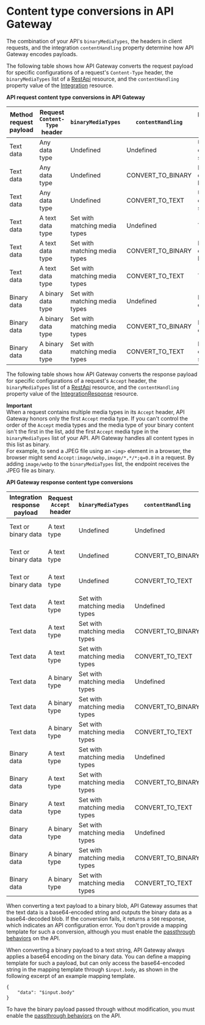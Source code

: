 # Content type conversions in API Gateway<a name="api-gateway-payload-encodings-workflow"></a>

 The combination of your API's `binaryMediaTypes`, the headers in client requests, and the integration `contentHandling` property determine how API Gateway encodes payloads\.

The following table shows how API Gateway converts the request payload for specific configurations of a request's `Content-Type` header, the `binaryMediaTypes` list of a [RestApi](https://docs.aws.amazon.com/apigateway/latest/api/API_RestApi.html) resource, and the `contentHandling` property value of the [Integration](https://docs.aws.amazon.com/apigateway/latest/api/API_Integration.html) resource\.


**API request content type conversions in API Gateway**  

| Method request payload | Request `Content-Type` header | `binaryMediaTypes` | `contentHandling` | Integration request payload | 
| --- | --- | --- | --- | --- | 
| Text data | Any data type | Undefined | Undefined | UTF8\-encoded string | 
| Text data | Any data type | Undefined | CONVERT\_TO\_BINARY | Base64\-decoded binary blob | 
| Text data | Any data type | Undefined | CONVERT\_TO\_TEXT | UTF8\-encoded string | 
| Text data | A text data type | Set with matching media types | Undefined | Text data | 
| Text data | A text data type | Set with matching media types | CONVERT\_TO\_BINARY | Base64\-decoded binary blob | 
| Text data | A text data type | Set with matching media types | CONVERT\_TO\_TEXT | Text data | 
| Binary data | A binary data type | Set with matching media types | Undefined | Binary data | 
| Binary data | A binary data type | Set with matching media types | CONVERT\_TO\_BINARY | Binary data | 
| Binary data | A binary data type | Set with matching media types | CONVERT\_TO\_TEXT | Base64\-encoded string | 

The following table shows how API Gateway converts the response payload for specific configurations of a request's `Accept` header, the `binaryMediaTypes` list of a [RestApi](https://docs.aws.amazon.com/apigateway/latest/api/API_RestApi.html) resource, and the `contentHandling` property value of the [IntegrationResponse](https://docs.aws.amazon.com/apigateway/latest/api/API_IntegrationResponse.html) resource\.

**Important**  
 When a request contains multiple media types in its `Accept` header, API Gateway honors only the first `Accept` media type\. If you can't control the order of the `Accept` media types and the media type of your binary content isn't the first in the list, add the first `Accept` media type in the `binaryMediaTypes` list of your API\. API Gateway handles all content types in this list as binary\.   
For example, to send a JPEG file using an `<img>` element in a browser, the browser might send `Accept:image/webp,image/*,*/*;q=0.8` in a request\. By adding `image/webp` to the `binaryMediaTypes` list, the endpoint receives the JPEG file as binary\. 


**API Gateway response content type conversions**  

| Integration response payload | Request `Accept` header | `binaryMediaTypes` | `contentHandling` | Method response payload | 
| --- | --- | --- | --- | --- | 
| Text or binary data | A text type | Undefined | Undefined | UTF8\-encoded string | 
| Text or binary data | A text type | Undefined | CONVERT\_TO\_BINARY | Base64\-decoded blob | 
| Text or binary data | A text type | Undefined | CONVERT\_TO\_TEXT | UTF8\-encoded string | 
| Text data | A text type | Set with matching media types | Undefined | Text data | 
| Text data | A text type | Set with matching media types | CONVERT\_TO\_BINARY | Base64\-decoded blob | 
| Text data | A text type | Set with matching media types | CONVERT\_TO\_TEXT | UTF8\-encoded string | 
| Text data | A binary type | Set with matching media types | Undefined | Base64\-decoded blob | 
| Text data | A binary type | Set with matching media types | CONVERT\_TO\_BINARY | Base64\-decoded blob | 
| Text data | A binary type | Set with matching media types | CONVERT\_TO\_TEXT | UTF8\-encoded string | 
| Binary data | A text type | Set with matching media types | Undefined | Base64\-encoded string | 
| Binary data | A text type | Set with matching media types | CONVERT\_TO\_BINARY | Binary data | 
| Binary data | A text type | Set with matching media types | CONVERT\_TO\_TEXT | Base64\-encoded string | 
| Binary data | A binary type | Set with matching media types | Undefined | Binary data | 
| Binary data | A binary type | Set with matching media types | CONVERT\_TO\_BINARY | Binary data | 
| Binary data | A binary type | Set with matching media types | CONVERT\_TO\_TEXT | Base64\-encoded string | 

When converting a text payload to a binary blob, API Gateway assumes that the text data is a base64\-encoded string and outputs the binary data as a base64\-decoded blob\. If the conversion fails, it returns a `500` response, which indicates an API configuration error\. You don't provide a mapping template for such a conversion, although you must enable the [passthrough behaviors](integration-passthrough-behaviors.md) on the API\.

When converting a binary payload to a text string, API Gateway always applies a base64 encoding on the binary data\. You can define a mapping template for such a payload, but can only access the base64\-encoded string in the mapping template through `$input.body`, as shown in the following excerpt of an example mapping template\. 

```
{   
    "data": "$input.body"
}
```

To have the binary payload passed through without modification, you must enable the [passthrough behaviors](integration-passthrough-behaviors.md) on the API\. 